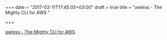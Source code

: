 +++
date = "2017-02-11T17:45:05+03:00"
draft = true
title = "awless - The Mighty CLI for AWS "

+++

<p><a href="https://t.co/V17Jz6yqmA">awless - The Mighty CLI for AWS </a></p>

